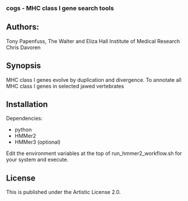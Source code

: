 ### cogs - MHC class I gene search tools

## Authors:

Tony Papenfuss, The Walter and Eliza Hall Institute of Medical Research
Chris Davoren

## Synopsis

MHC class I genes evolve by duplication and divergence. To annotate all MHC class I genes in selected jawed vertebrates

## Installation

Dependencies:
* python
* HMMer2
* HMMer3 (optional)

Edit the environment variables at the top of run_hmmer2_workflow.sh for your system and execute.

## License

This is published under the Artistic License 2.0.

